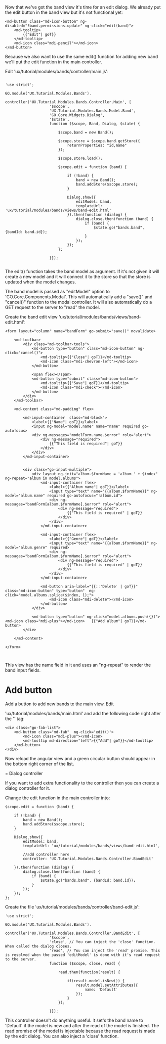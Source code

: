 Now that we've got the band view it's time for an edit dialog. We already put
the edit button in the band view but it's not functional yet:

````````````````````````````````````````````````````````````````````````````````
<md-button class="md-icon-button" ng-disabled="!band.permissions.update" ng-click="edit(band)">
	<md-tooltip>
		{{"Edit"| goT}}					
	</md-tooltip>
	<md-icon class="mdi-pencil"></md-icon>
</md-button>
````````````````````````````````````````````````````````````````````````````````

Because we also want to use the same edit() function for adding new band we'll
put the edit function in the main controller.

Edit 'ux/tutorial/modules/bands/controller/main.js':


````````````````````````````````````````````````````````````````````````````````

'use strict';

GO.module('UX.Tutorial.Modules.Bands').
				controller('UX.Tutorial.Modules.Bands.Controller.Main', [
					'$scope',
					'UX.Tutorial.Modules.Bands.Model.Band',
					'GO.Core.Widgets.Dialog',
					'$state',
					function ($scope, Band, Dialog, $state) {

						$scope.band = new Band();

						$scope.store = $scope.band.getStore({
							returnProperties: "id,name"
						});

						$scope.store.load();

						$scope.edit = function (band) {

							if (!band) {
								band = new Band();
								band.addStore($scope.store);
							}

							Dialog.show({
								editModel: band,
								templateUrl: 'ux/tutorial/modules/bands/views/band-edit.html'
							}).then(function (dialog) {
								dialog.close.then(function (band) {
									if (band) {
										$state.go("bands.band", {bandId: band.id});
									}
								});
							});
						};

					}]);


````````````````````````````````````````````````````````````````````````````````

The edit() function takes the band model as argument. If it's not given it will
create a new model and it will connect it to the store so that the store is
updated when the model changes.

The band model is passed as "editModel" option to 'GO.Core.Components.Modal'. 
This will automatically add a "save()" and "cancel()" function to the modal 
controller. It will also automatically do a GET request to the server to "read"
the model.

Create the band edit view 'ux/tutorial/modules/bands/views/band-edit.html':

````````````````````````````````````````````````````````````````````````````````
<form layout="column" name="bandForm" go-submit="save()" novalidate>
	
	<md-toolbar>
		<div class="md-toolbar-tools">
			<md-button type="button" class="md-icon-button" ng-click="cancel()">
				<md-tooltip>{{"Close"| goT}}</md-tooltip>
				<md-icon class="mdi-chevron-left"></md-icon>
			</md-button>

			<span flex></span>
			<md-button type="submit" class="md-icon-button">
				<md-tooltip>{{"Save"| goT}}</md-tooltip>
				<md-icon class="mdi-check"></md-icon>
			</md-button>
		</div>
	</md-toolbar>

	<md-content class="md-padding" flex>

		<md-input-container  class="md-block">
			<label>{{"Name"| goT}}</label>
			<input ng-model="model.name" name="name" required go-autofocus>
			<div ng-messages="modelForm.name.$error" role="alert">
				<div ng-message="required">
					{{"This field is required"| goT}}
				</div>
			</div>
		</md-input-container>
		
		
		<div class="go-input-multiple">
			<div layout ng-init="album.$formName = 'album_' + $index" ng-repeat="album in model.albums">
				<md-input-container flex>							
					<label>{{"Album name"| goT}}</label>
					<input type="text" name="{{album.$formName}}" ng-model="album.name" required go-autofocus="!album.id">
					<div ng-messages="bandForm[album.$formName].$error" role="alert">
						<div ng-message="required">
							{{"This field is required" | goT}}
						</div>
					</div>
				</md-input-container>
				
				<md-input-container flex>							
					<label>{{"Genre"| goT}}</label>
					<input type="text" name="{{album.$formName}}" ng-model="album.genre" required>
					<div ng-messages="bandForm[album.$formName].$error" role="alert">
						<div ng-message="required">
							{{"This field is required" | goT}}
						</div>
					</div>
				</md-input-container>

				<md-button aria-label="{{::'Delete' | goT}}" class="md-icon-button" type="button"  ng-click="model.albums.splice($index, 1);">
					<md-icon class="mdi-delete"></md-icon>				
				</md-button>
			</div>
			
			<md-button type="button" ng-click="model.albums.push({})"><md-icon class="mdi-plus"></md-icon>	 {{"Add album"| goT}}</md-button>
		</div>

	</md-content>

</form>



````````````````````````````````````````````````````````````````````````````````

This view has the name field in it and uses an "ng-repeat" to render the band 
input fields.


# Add button
Add a button to add new bands to the main view. Edit

'ux/tutorial/modules/bands/main.html' and add the following code right after
the '</go-list>' tag:

````````````````````````````````````````````````````````````````````````````````
<div class="go-fab-list">
	<md-button class="md-fab"  ng-click='edit()'>
		<md-icon class="mdi-plus"></md-icon>
		<md-tooltip md-direction="left">{{"Add"| goT}}</md-tooltip>
	</md-button>
</div>
````````````````````````````````````````````````````````````````````````````````

Now reload the angular view and a green circular button should appear in the 
bottom right corner of the list.


= Dialog controller

If you want to add extra functionality to the controller then you can create
a dialog controller for it.


Change the edit function in the main controller into:

````````````````````````````````````````````````````````````````````````````````
$scope.edit = function (band) {

	if (!band) {
		band = new Band();
		band.addStore($scope.store);
	}

	Dialog.show({
		editModel: band,
		templateUrl: 'ux/tutorial/modules/bands/views/band-edit.html',

		//add controller here
		controller: 'UX.Tutorial.Modules.Bands.Controller.BandEdit'

	}).then(function (dialog) {
		dialog.close.then(function (band) {
			if (band) {
				$state.go("bands.band", {bandId: band.id});
			}
		});
	});
};
````````````````````````````````````````````````````````````````````````````````


Create the file 'ux/tutorial/modules/bands/controller/band-edit.js':

````````````````````````````````````````````````````````````````````````````````
'use strict';

GO.module('UX.Tutorial.Modules.Bands').
				controller('UX.Tutorial.Modules.Bands.Controller.BandEdit', [
					'$scope',
					'close', // You can inject the 'close' function. When called the dialog closes.
					'read', // You can inject the 'read' promise. This is resolved when the passed 'editModel' is done with it's read request to the server.
					function ($scope, close, read) {
						
						read.then(function(result) {
							
							if(result.model.isNew()) {
								result.model.setAttributes({
									name: 'Default'
								});
							}
						});
						
					}]);
````````````````````````````````````````````````````````````````````````````````

This controller doesn't do anything useful. It set's the band name to 'Default'
if the model is new and after the read of the model is finished. The read 
promise of the model is injectable because the read request is made by the
edit dialog. You can also inject a 'close' function.